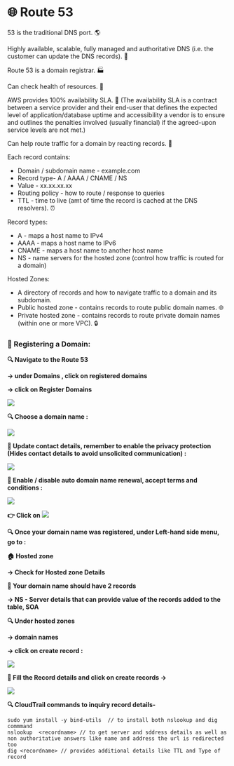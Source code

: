 <!DOCTYPE html>
<html>

<body>
	<h1>🌐 Route 53</h1>
	<p>53 is the traditional DNS port. 🌎</p>
	<p>Highly available, scalable, fully managed and authoritative DNS (i.e. the customer can update the DNS records). 🚀</p>
	<p>Route 53 is a domain registrar. 🏭</p>
	<p>Can check health of resources. 🏥</p>
	<p>AWS provides 100% availability SLA. 💯 
		(The availability SLA is a contract between a service provider and their end-user that defines the expected level of application/database uptime and accessibility a vendor is to ensure and outlines the penalties involved (usually financial) if the agreed-upon service levels are not met.)</p>
	<p>Can help route traffic for a domain by reacting records. 🚥</p>
	<p>Each record contains:</p>
	<ul>
	  <li>Domain / subdomain name - example.com</li>
	  <li>Record type- A / AAAA / CNAME / NS</li>
	  <li>Value - xx.xx.xx.xx</li>
	  <li>Routing policy - how to route / response to queries</li>
	  <li>TTL - time to live (amt of time the record is cached at the DNS resolvers). ⏰</li>
	</ul>
	<p>Record types:</p>
	<ul>
	  <li>A - maps a host name to IPv4</li>
	  <li>AAAA - maps a host name to IPv6</li>
	  <li>CNAME - maps a host name to another host name</li>
	  <li>NS - name servers for the hosted zone (control how traffic is routed for a domain)</li>
	</ul>
	<p>Hosted Zones:</p>
	<ul>
	  <li>A directory of records and how to navigate traffic to a domain and its subdomain.</li>
	  <li>Public hosted zone - contains records to route public domain names. 🌐</li>
	  <li>Private hosted zone - contains records to route private domain names (within one or more VPC). 🔒</li>
	</ul>
	
<h3>📝 Registering a Domain:</h3>
	
<p><b>🔍 Navigate to the Route 53 </b></p>
<p><b>	-> under Domains , click on registered domains </b></p>
<p><b>	-> click on Register Domains</b></p>
<img src="https://user-images.githubusercontent.com/26665659/233798301-a7df37b6-ddad-4db3-ae83-a81c238c4c4e.png">

<p><b>🔍 Choose a domain name : </b></p>
<img src="https://user-images.githubusercontent.com/26665659/233798246-f6f699a8-839a-43a2-9249-b256f5d006ef.png">

<p><b>👥 Update contact details, remember to enable the privacy protection (Hides contact details to avoid unsolicited communication) :</b></p>
<img src="https://user-images.githubusercontent.com/26665659/233798440-c98e9cad-8cc1-4b4a-9083-9cb152529536.png">

<p><b>🔧 Enable / disable auto domain name renewal, accept terms and conditions :</b></p>
<img src="https://user-images.githubusercontent.com/26665659/233798509-9a435ff1-e41f-416a-9bfa-cbe4aa9d99b7.png">

<p><b>👉 Click on <img src="https://user-images.githubusercontent.com/26665659/233798880-a39ea5d8-1dd7-44ee-b717-1cae13fc5d4f.png"></b></p>

<p><b>🔍 Once your domain name was registered, under Left-hand side menu, go to :  </b></p>
<p><b>🏠 Hosted zone </b></p>
<p><b>	 -> Check for Hosted zone Details</b></p>

<p><b>📝 Your domain name should have 2 records  </b></p>
<p><b>	-> NS - Server details that can provide value of the records added to the table, SOA</b></p>

<p><b>🔍 Under hosted zones </b></p>
<p><b>	-> domain names </b></p>
<p><b>	-> click on create record : </b></p>
<img src="https://user-images.githubusercontent.com/26665659/233798571-896bd91f-2cfb-4878-9be6-6326f5c7227b.png">

<p><b>📝 Fill the Record details and click on create records -></b></p>
<img src="https://user-images.githubusercontent.com/26665659/233798698-76495c99-f001-4f41-add9-7f425a792766.png">

<p><b>🔍 CloudTrail commands to inquiry record details- </b></p>

```
sudo yum install -y bind-utils  // to install both nslookup and dig commmand
nslookup  <recordname> // to get server and sddress details as well as non authoritative answers like name and address the url is redirected too
dig <recordname> // provides additional details like TTL and Type of record
```
	
</body>
</html>
